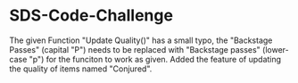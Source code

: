 # SDS-Code-Challenge
The given Function "Update Quality()" has a small typo, the "Backstage Passes" (capital "P") needs to be replaced with
"Backstage passes" (lower-case "p") for the funciton to work as given. Added the feature of updating the quality of
items named "Conjured".
